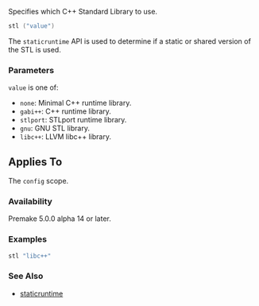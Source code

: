 Specifies which C++ Standard Library to use.

```lua
stl ("value")
```

The `staticruntime` API is used to determine if a static or shared version of the STL is used.

### Parameters ###

`value` is one of:

* `none`: Minimal C++ runtime library.
* `gabi++`: C++ runtime library.
* `stlport`: STLport runtime library.
* `gnu`: GNU STL library.
* `libc++`: LLVM libc++ library.

## Applies To ###

The `config` scope.

### Availability ###

Premake 5.0.0 alpha 14 or later.

### Examples ###

```lua
stl "libc++"
```

### See Also ###

 * [staticruntime](staticruntime.md)

